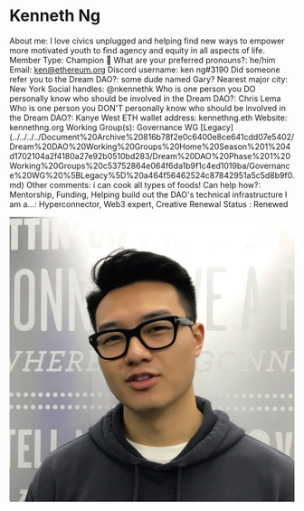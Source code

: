 # Kenneth Ng

About me: I love civics unplugged and helping find new ways to empower more motivated youth to find agency and equity in all aspects of life.
Member Type: Champion 🙌
What are your preferred pronouns?: he/him
Email: ken@ethereum.org
Discord username: ken ng#3190
Did someone refer you to the Dream DAO?: some dude named Gary?
Nearest major city: New York
Social handles: @nkennethk
Who is one person you DO personally know who should be involved in the Dream DAO?: Chris Lema
Who is one person you DON'T personally know who should be involved in the Dream DAO?: Kanye West
ETH wallet address: kennethng.eth
Website: kennethng.org
Working Group(s): Governance WG [Legacy] (../../../../Document%20Archive%20816b78f2e0c6400e8ce641cdd07e5402/Dream%20DAO%20Working%20Groups%20Home%20Season%201%204d1702104a2f4180a27e92b0510bd283/Dream%20DAO%20Phase%201%20Working%20Groups%20c53752864e064f6da1b9f1c4ed1019ba/Governance%20WG%20%5BLegacy%5D%20a464f56462524c87842951a5c5d8b9f0.md)
Other comments: i can cook all types of foods!
Can help how?: Mentorship, Funding, Helping build out the DAO's technical infrastructure
I am a...: Hyperconnector, Web3 expert, Creative
Renewal Status : Renewed

![Untitled](../../Dream%20DAO%20Voting%20Member%20List%201790792012994a419257db8f8a7807ff/%5BS2%5D%20Dream%20DAO%20Founding%20Voting%20Member%20List%202c05a57dde504a87a8ced236cce0b149/Kenneth%20Ng%200557c14d11324127b2ba08b886a90d6c/Untitled.png)